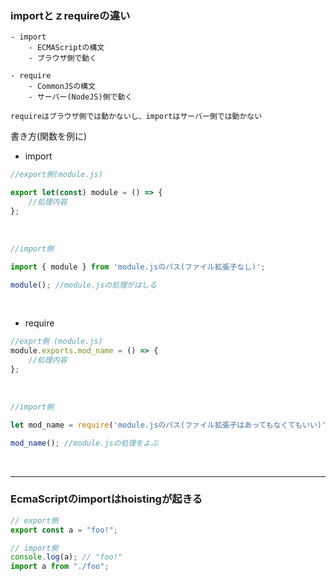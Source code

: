 ### importとｚrequireの違い

    - import
        - ECMAScriptの構文
        - ブラウザ側で動く

    - require
        - CommonJSの構文
        - サーバー(NodeJS)側で動く

    requireはブラウザ側では動かないし、importはサーバー側では動かない

書き方(関数を例に)

- import
```JavaScript
//export側(module.js)

export let(const) module = () => {
    //処理内容
};
```

<br>

```JavaScript
//import側

import { module } from 'module.jsのパス(ファイル拡張子なし)';

module(); //module.jsの処理がはしる
```

<br>

- require

```JavaScript
//exprt側 (module.js)
module.exports.mod_name = () => {
    //処理内容
};
```

<br>

```JavaScript
//import側

let mod_name = require('module.jsのパス(ファイル拡張子はあってもなくてもいい)');

mod_name(); //module.jsの処理をよぶ
```

<br>

---


### EcmaScriptのimportはhoistingが起きる

```js
// export側
export const a = "foo!";
```

```js
// import側
console.log(a); // "foo!"
import a from "./foo";
```